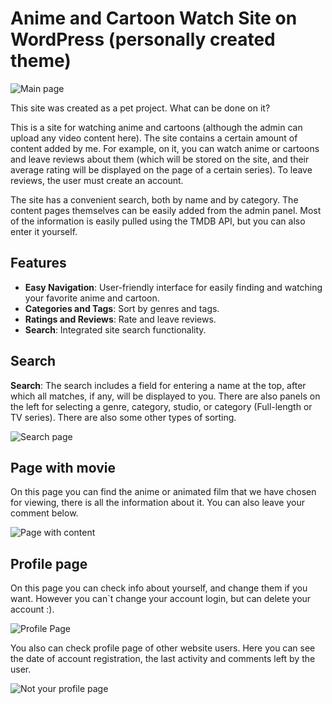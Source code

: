 # Anime and Cartoon Watch Site on WordPress (personally created theme)

![Main page](https://i.imgur.com/qsX5H1h.png)

This site was created as a pet project. What can be done on it?

This is a site for watching anime and cartoons (although the admin can upload any video content here). The site contains a certain amount of content added by me. For example, on it, you can watch anime or cartoons and leave reviews about them (which will be stored on the site, and their average rating will be displayed on the page of a certain series). To leave reviews, the user must create an account.

The site has a convenient search, both by name and by category. The content pages themselves can be easily added from the admin panel. Most of the information is easily pulled using the TMDB API, but you can also enter it yourself.



## Features
- **Easy Navigation**: User-friendly interface for easily finding and watching your favorite anime and cartoon.
- **Categories and Tags**: Sort by genres and tags.
- **Ratings and Reviews**: Rate and leave reviews.
- **Search**: Integrated site search functionality.

## Search

**Search**: The search includes a field for entering a name at the top, after which all matches, if any, will be displayed to you. There are also panels on the left for selecting a genre, category, studio, or category (Full-length or TV series). There are also some other types of sorting.

![Search page](https://i.imgur.com/ImzVef2.png)

## Page with movie

On this page you can find the anime or animated film that we have chosen for viewing, there is all the information about it. You can also leave your comment below.

![Page with content](https://i.imgur.com/HhNKR4q.png)

## Profile page

On this page you can check info about yourself, and change them if you want. However you can`t change your account login, but can delete your account :).

![Profile Page](https://i.imgur.com/5p6Oaru.png)

You also can check profile page of other website users. Here you can see the date of account registration, the last activity and comments left by the user.

![Not your profile page](https://i.imgur.com/B7zhWA3.png)
